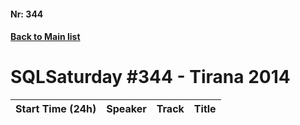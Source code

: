 #### Nr: 344
#### [Back to Main list](index.md)
# SQLSaturday #344 - Tirana 2014
Start Time (24h)|Speaker|Track|Title
---|---|---|---
